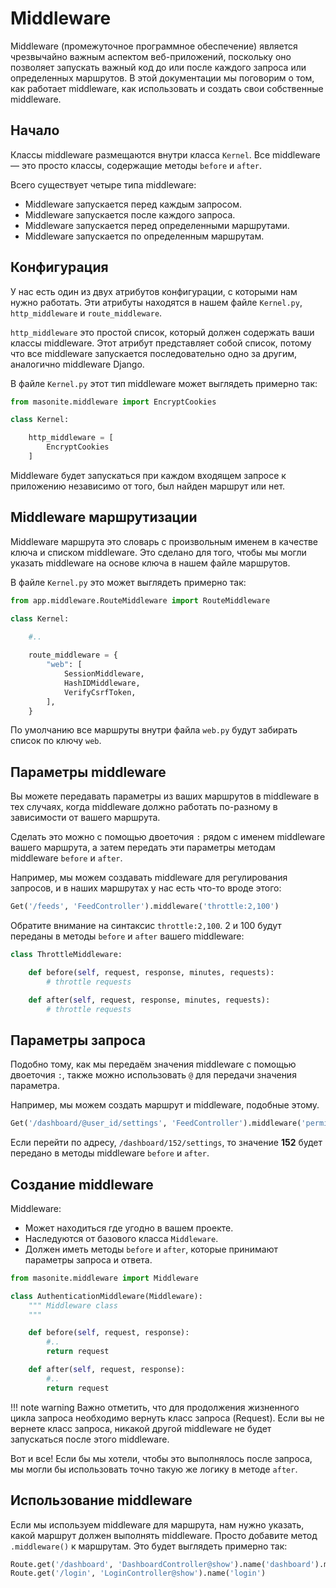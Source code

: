 # Middleware
Middleware (промежуточное программное обеспечение) является чрезвычайно важным аспектом 
веб-приложений, поскольку оно позволяет запускать важный код до или после каждого 
запроса или определенных маршрутов. 
В этой документации мы поговорим о том, как работает middleware, 
как использовать и создать свои собственные middleware.
## Начало
Классы middleware размещаются внутри класса `Kernel`. 
Все middleware — это просто классы, содержащие методы `before` и `after`.

Всего существует четыре типа middleware:

- Middleware запускается перед каждым запросом.
- Middleware запускается после каждого запроса.
- Middleware запускается перед определенными маршрутами.
- Middleware запускается по определенным маршрутам.

## Конфигурация
У нас есть один из двух атрибутов конфигурации, с которыми нам нужно работать. 
Эти атрибуты находятся в нашем файле `Kernel.py`, `http_middleware` и `route_middleware`.

`http_middleware` это простой список, который должен содержать ваши классы middleware. 
Этот атрибут представляет собой список, потому что все middleware запускается 
последовательно одно за другим, аналогично middleware Django.

В файле `Kernel.py` этот тип middleware может выглядеть примерно так:
```py
from masonite.middleware import EncryptCookies

class Kernel:

    http_middleware = [
        EncryptCookies
    ]
```

Middleware будет запускаться при каждом входящем запросе к приложению независимо от того, 
был найден маршрут или нет.

## Middleware маршрутизации
Middleware маршрута это словарь с произвольным именем в качестве ключа и списком middleware. 
Это сделано для того, чтобы мы могли указать middleware на основе ключа в нашем файле маршрутов.

В файле `Kernel.py` это может выглядеть примерно так:
```py
from app.middleware.RouteMiddleware import RouteMiddleware

class Kernel:

    #..
    
    route_middleware = {
        "web": [
            SessionMiddleware,
            HashIDMiddleware,
            VerifyCsrfToken,
        ],
    }
```
По умолчанию все маршруты внутри файла `web.py` будут забирать список по ключу `web`.

## Параметры middleware
Вы можете передавать параметры из ваших маршрутов в middleware в тех случаях, когда middleware 
должно работать по-разному в зависимости от вашего маршрута.

Сделать это можно с помощью двоеточия `:` рядом с именем middleware вашего маршрута, 
а затем передать эти параметры методам middleware `before` и `after`.

Например, мы можем создавать middleware для регулирования запросов, и в наших маршрутах у нас 
есть что-то вроде этого:

```py
Get('/feeds', 'FeedController').middleware('throttle:2,100')
```

Обратите внимание на синтаксис `throttle:2,100`. 2 и 100 будут переданы в методы `before` и 
`after` вашего middleware:
```py
class ThrottleMiddleware:

    def before(self, request, response, minutes, requests):
        # throttle requests

    def after(self, request, response, minutes, requests):
        # throttle requests
```

## Параметры запроса
Подобно тому, как мы передаём значения middleware с помощью двоеточия `:`, 
также можно использовать `@` для передачи значения параметра.

Например, мы можем создать маршрут и middleware, подобные этому.
```py
Get('/dashboard/@user_id/settings', 'FeedController').middleware('permission:@user_id')
```
Если перейти по адресу, `/dashboard/152/settings`, то значение **152** будет передано 
в методы middleware `before` и `after`.

## Создание middleware
Middleware:

- Может находиться где угодно в вашем проекте.
- Наследуются от базового класса `Middleware`.
- Должен иметь методы `before` и `after`, которые принимают параметры запроса и ответа.
```py
from masonite.middleware import Middleware

class AuthenticationMiddleware(Middleware):
    """ Middleware class
    """

    def before(self, request, response):
        #..
        return request

    def after(self, request, response):
        #..
        return request
```

!!! note warning
    Важно отметить, что для продолжения жизненного цикла запроса необходимо вернуть 
    класс запроса (Request). Если вы не вернете класс запроса, никакой другой middleware не 
    будет запускаться после этого middleware.

Вот и все! Если бы мы хотели, чтобы это выполнялось после запроса, мы могли бы 
использовать точно такую же логику в методе `after`.

## Использование middleware
Если мы используем middleware для маршрута, нам нужно указать, какой маршрут должен выполнять 
middleware. Просто добавите метод `.middleware()` к маршрутам. Это будет выглядеть примерно так:
```py
Route.get('/dashboard', 'DashboardController@show').name('dashboard').middleware('auth')
Route.get('/login', 'LoginController@show').name('login')
```

